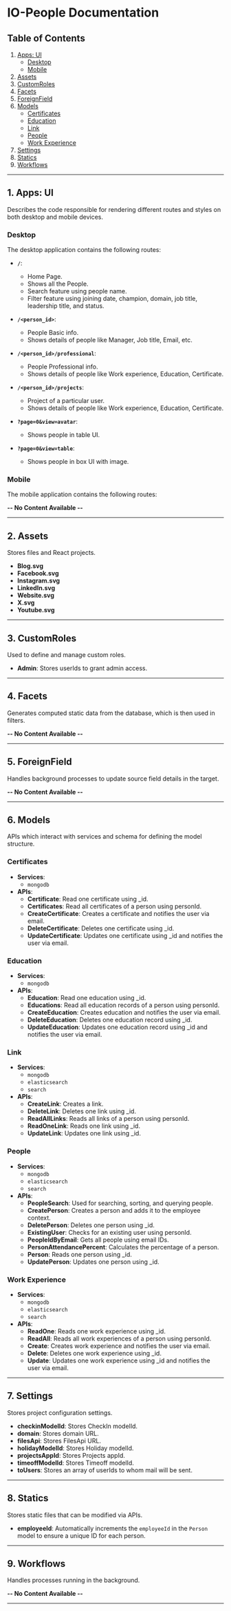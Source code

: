 # IO-People Documentation

## Table of Contents
1. [Apps: UI](#1-apps-ui)
   - [Desktop](#desktop)
   - [Mobile](#mobile)
2. [Assets](#2-assets)
3. [CustomRoles](#3-customroles)
4. [Facets](#4-facets)
5. [ForeignField](#5-foreignfield)
6. [Models](#6-models)
   - [Certificates](#certificates)
   - [Education](#education)
   - [Link](#link)
   - [People](#people)
   - [Work Experience](#work-experience)
7. [Settings](#7-settings)
8. [Statics](#8-statics)
9. [Workflows](#9-workflows)

---

## 1. Apps: UI
Describes the code responsible for rendering different routes and styles on both desktop and mobile devices.

### Desktop
The desktop application contains the following routes:
- **`/`**:
  - Home Page.
  - Shows all the People.
  - Search feature using people name.
  - Filter feature using joining date, champion, domain, job title, leadership title, and status.
  
- **`/<person_id>`**:
  - People Basic info.
  - Shows details of people like Manager, Job title, Email, etc.
  
- **`/<person_id>/professional`**: 
  - People Professional info.
  - Shows details of people like Work experience, Education, Certificate.

- **`/<person_id>/projects`**: 
  - Project of a particular user.
  - Shows details of people like Work experience, Education, Certificate.

- **`?page=0&view=avatar`**: 
  - Shows people in table UI.

- **`?page=0&view=table`**:
  - Shows people in box UI with image.

### Mobile
The mobile application contains the following routes:

**-- No Content Available --**

---

## 2. Assets

Stores files and React projects.
- **Blog.svg**
- **Facebook.svg**
- **Instagram.svg**
- **LinkedIn.svg**
- **Website.svg**
- **X.svg**
- **Youtube.svg**

---

## 3. CustomRoles

Used to define and manage custom roles.
- **Admin**: Stores userIds to grant admin access.

---

## 4. Facets

Generates computed static data from the database, which is then used in filters.

**-- No Content Available --**

---

## 5. ForeignField

Handles background processes to update source field details in the target.

**-- No Content Available --**

---

## 6. Models

APIs which interact with services and schema for defining the model structure.

### Certificates  
- **Services**:  
  - `mongodb`  
- **APIs**:  
  - **Certificate**: Read one certificate using _id.
  - **Certificates**: Read all certificates of a person using personId.
  - **CreateCertificate**: Creates a certificate and notifies the user via email.
  - **DeleteCertificate**: Deletes one certificate using _id.
  - **UpdateCertificate**: Updates one certificate using _id and notifies the user via email.

### Education  
- **Services**:  
  - `mongodb`  
- **APIs**:  
  - **Education**: Read one education using _id.  
  - **Educations**: Read all education records of a person using personId.  
  - **CreateEducation**: Creates education and notifies the user via email.  
  - **DeleteEducation**: Deletes one education record using _id.  
  - **UpdateEducation**: Updates one education record using _id and notifies the user via email.

### Link  
- **Services**:  
  - `mongodb`  
  - `elasticsearch`  
  - `search`  
- **APIs**:  
  - **CreateLink**: Creates a link.  
  - **DeleteLink**: Deletes one link using _id.  
  - **ReadAllLinks**: Reads all links of a person using personId.  
  - **ReadOneLink**: Reads one link using _id.  
  - **UpdateLink**: Updates one link using _id.

### People  
- **Services**:  
  - `mongodb`  
  - `elasticsearch`  
  - `search`  
- **APIs**:  
  - **PeopleSearch**: Used for searching, sorting, and querying people.  
  - **CreatePerson**: Creates a person and adds it to the employee context.  
  - **DeletePerson**: Deletes one person using _id.  
  - **ExistingUser**: Checks for an existing user using personId.  
  - **PeopleIdByEmail**: Gets all people using email IDs.  
  - **PersonAttendancePercent**: Calculates the percentage of a person.  
  - **Person**: Reads one person using _id.  
  - **UpdatePerson**: Updates one person using _id.

### Work Experience  
- **Services**:  
  - `mongodb`  
  - `elasticsearch`  
  - `search`  
- **APIs**:  
  - **ReadOne**: Reads one work experience using _id.  
  - **ReadAll**: Reads all work experiences of a person using personId.  
  - **Create**: Creates work experience and notifies the user via email.  
  - **Delete**: Deletes one work experience using _id.  
  - **Update**: Updates one work experience using _id and notifies the user via email.

---

## 7. Settings

Stores project configuration settings.
- **checkinModelId**: Stores CheckIn modelId.
- **domain**: Stores domain URL.
- **filesApi**: Stores FilesApi URL.
- **holidayModelId**: Stores Holiday modelId.
- **projectsAppId**: Stores Projects appId.
- **timeoffModelId**: Stores Timeoff modelId.
- **toUsers**: Stores an array of userIds to whom mail will be sent.

---

## 8. Statics

Stores static files that can be modified via APIs.
- **employeeId**: Automatically increments the `employeeId` in the `Person` model to ensure a unique ID for each person.

---

## 9. Workflows

Handles processes running in the background.

**-- No Content Available --**

---
